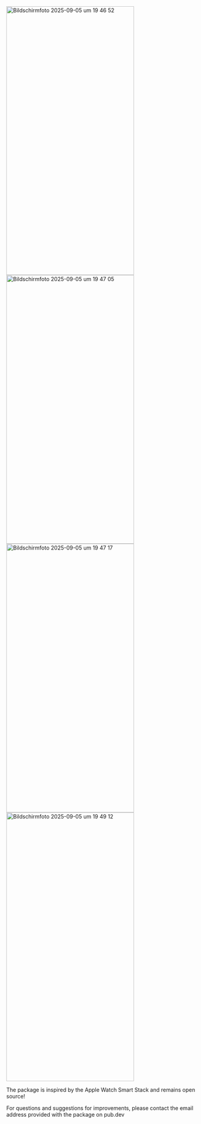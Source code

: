 <img width="336" height="705" alt="Bildschirmfoto 2025-09-05 um 19 46 52" src="https://github.com/user-attachments/assets/e4c624b4-ad3b-4ce2-8df9-1af4700f96e7" />

<img width="336" height="705" alt="Bildschirmfoto 2025-09-05 um 19 47 05" src="https://github.com/user-attachments/assets/99ce963d-2408-439f-85e0-d099b9a18b91" />

<img width="336" height="705" alt="Bildschirmfoto 2025-09-05 um 19 47 17" src="https://github.com/user-attachments/assets/73b48b06-e12a-45e5-9539-58692b83602d" />

<img width="336" height="705" alt="Bildschirmfoto 2025-09-05 um 19 49 12" src="https://github.com/user-attachments/assets/7279793f-bf3a-4304-b185-6ee2d62bde1d" />

<spacer>

The package is inspired by the Apple Watch Smart Stack and remains open source!

For questions and suggestions for improvements, please contact the email address provided with the package on pub.dev
